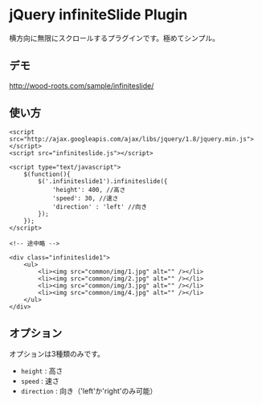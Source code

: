 # jQuery infiniteSlide Plugin

横方向に無限にスクロールするプラグインです。極めてシンプル。

## デモ
<http://wood-roots.com/sample/infiniteslide/>

## 使い方

	<script src="http://ajax.googleapis.com/ajax/libs/jquery/1.8/jquery.min.js"></script>
	<script src="infiniteslide.js"></script>

	<script type="text/javascript">
		$(function(){
			$('.infiniteslide1').infiniteslide({
				'height': 400, //高さ
				'speed': 30, //速さ
				'direction' : 'left' //向き
			});
		});
	</script>

	<!-- 途中略 -->

	<div class="infiniteslide1">
		<ul>
			<li><img src="common/img/1.jpg" alt="" /></li>
			<li><img src="common/img/2.jpg" alt="" /></li>
			<li><img src="common/img/3.jpg" alt="" /></li>
			<li><img src="common/img/4.jpg" alt="" /></li>
		</ul>
	</div>


## オプション
オプションは3種類のみです。

+   `height` : 高さ
+   `speed` : 速さ
+   `direction` : 向き（'left'か'right'のみ可能）

